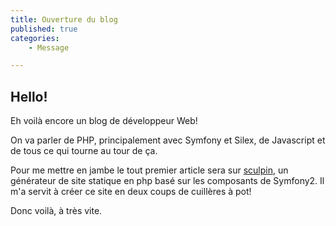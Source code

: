 ```yaml
---
title: Ouverture du blog
published: true
categories:
    - Message

---
```


Hello!
-----------------

Eh voilà encore un blog de développeur Web!

On va parler de PHP, principalement avec Symfony et Silex, de Javascript et de tous ce qui tourne au tour de ça.

Pour me mettre en jambe le tout premier article sera sur [sculpin](https://sculpin.io/ "Sculpin - Générateur de site"), 
un générateur de site statique en php basé sur les composants de Symfony2. Il m'a servit à créer ce site en deux coups de cuillères à pot!

Donc voilà, à très vite.

